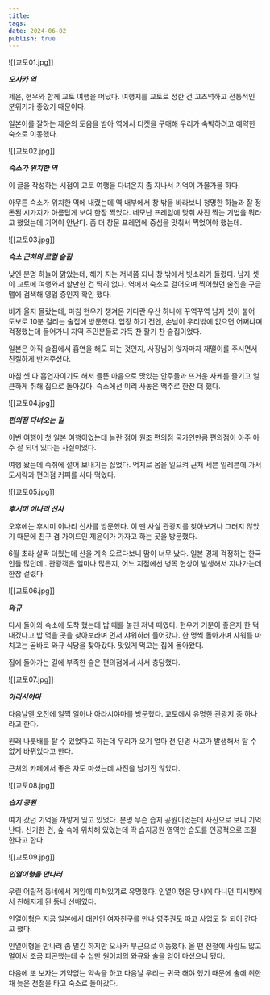 ```yaml
---
title:
tags:
date: 2024-06-02
publish: true
---
```


![[교토01.jpg]]

**_오사카 역_**

제윤, 현우와 함께 교토 여행을 떠났다. 여행지를 교토로 정한 건 고즈넉하고 전통적인 분위기가 좋았기 때문이다.

일본어를 잘하는 제윤의 도움을 받아 역에서 티켓을 구매해 우리가 숙박하려고 예약한 숙소로 이동했다.

![[교토02.jpg]]

**_숙소가 위치한 역_**

이 글을 작성하는 시점이 교토 여행을 다녀온지 좀 지나서 기억이 가물가물 하다.

아무튼 숙소가 위치한 역에 내렸는데 역 내부에서 창 밖을 바라보니 청명한 하늘과 잘 정돈된 시가지가 아름답게 보여 한장 찍었다. 네모난 프레임에 맞춰 사진 찍는 기법을 뭐라고 했었는데 기억이 안난다. 좀 더 창문 프레임에 중심을 맞춰서 찍었어야 했는데.

![[교토03.jpg]]

**_숙소 근처의 로컬 술집_**

낮엔 분명 하늘이 맑았는데, 해가 지는 저녁쯤 되니 창 밖에서 빗소리가 들렸다. 남자 셋이 교토에 여행와서 할만한 건 딱히 없다. 역에서 숙소로 걸어오며 찍어뒀던 술집을 구글 맵에 검색해 영업 중인지 확인 했다.

비가 올지 몰랐는데, 마침 현우가 챙겨온 커다란 우산 하나에 꾸역꾸역 남자 셋이 붙어 도보로 10분 걸리는 술집에 방문했다. 입장 하기 전엔, 손님이 우리밖에 없으면 어쩌냐며 걱정했는데 들어가니 지역 주민분들로 가득 찬 활기 찬 술집이었다.

일본은 아직 술집에서 흡연을 해도 되는 것인지, 사장님이 앉자마자 재떨이를 주시면서 친절하게 반겨주셨다.

마침 셋 다 흡연자이기도 해서 들뜬 마음으로 맛있는 안주들과 뜨거운 사케를 즐기고 얼큰하게 취해 집으로 돌아갔다. 숙소에선 미리 사놓은 맥주로 한잔 더 했다.

![[교토04.jpg]]

**_편의점 다녀오는 길_**

이번 여행이 첫 일본 여행이었는데 놀란 점이 원조 편의점 국가인만큼 편의점이 아주 아주 잘 되어 있다는 사실이었다.

여행 왔는데 숙취에 절어 보내기는 싫었다. 억지로 몸을 일으켜 근처 세븐 일레븐에 가서 도시락과 편의점 커피를 사다 먹었다.

![[교토05.jpg]]

**_후시미 이나리 신사_**

오후에는 후시미 이나리 신사를 방문했다. 이 땐 사실 관광지를 찾아보거나 그러지 않았기 때문에 친구 겸 가이드인 제윤이가 가자고 하는 곳을 방문했다.

6월 초라 살짝 더웠는데 산을 계속 오르다보니 땀이 너무 났다. 일본 경제 걱정하는 한국인들 많던데.. 관광객은 얼마나 많은지, 어느 지점에선 병목 현상이 발생해서 지나가는데 한참 걸렸다.

![[교토06.jpg]]

**_와규_**

다시 돌아와 숙소에 도착 했는데 밥 때를 놓친 저녁 때였다. 현우가 기분이 좋은지 한 턱 내겠다고 밥 먹을 곳을 찾아보라며 먼저 샤워하러 들어갔다. 한 명씩 돌아가며 샤워를 마치고는 곧바로 와규 식당을 찾아갔다. 맛있게 먹고는 집에 돌아왔다.

집에 돌아가는 길에 부족한 술은 편의점에서 사서 충당했다.

![[교토07.jpg]]

**_아라시야마_**

다음날엔 오전에 일찍 일어나 아라시야마를 방문했다. 교토에서 유명한 관광지 중 하나라고 한다.

원래 나룻배를 탈 수 있었다고 하는데 우리가 오기 얼마 전 인명 사고가 발생해서 탈 수 없게 바뀌었다고 한다.

근처의 카페에서 좋은 차도 마셨는데 사진을 남기진 않았다.

![[교토08.jpg]]

**_습지 공원_**

여기 갔던 기억을 까맣게 잊고 있었다. 분명 무슨 습지 공원이었는데 사진으로 보니 기억난다. 신기한 건, 숲 속에 위치해 있었는데 딱 습지공원 영역만 습도를 인공적으로 조절한다고 한다.

![[교토09.jpg]]

**_인열이형을 만나러_**

우린 어릴적 동네에서 게임에 미쳐있기로 유명했다. 인열이형은 당시에 다니던 피시방에서 친해지게 된 동네 선배였다.

인열이형은 지금 일본에서 대만인 여자친구를 만나 영주권도 따고 사업도 잘 되어 간다고 했다.

인열이형을 만나러 좀 멀긴 하지만 오사카 부근으로 이동했다. 올 땐 전철에 사람도 많고 멀어서 조금 피곤했는데 수 십만 원어치의 와규와 술을 얻어 마셨으니 됐다.

다음에 또 보자는 기약없는 약속을 하고 다음날 우리는 귀국 해야 했기 때문에 술에 취한 채 늦은 전철을 타고 숙소로 돌아갔다.

